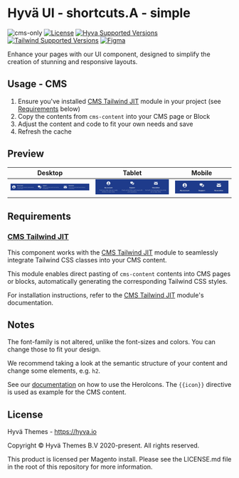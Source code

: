 # Hyvä UI - shortcuts.A - simple

![cms-only]
[![License]](../../../LICENSE.md)
[![Hyva Supported Versions]](https://docs.hyva.io/hyva-ui-library/getting-started.html)
[![Tailwind Supported Versions]](https://tailwindcss.com/)
[![Figma]](https://www.figma.com/@hyva)

Enhance your pages with our UI component, designed to simplify the creation of stunning and responsive layouts.

## Usage - CMS

1. Ensure you've installed [CMS Tailwind JIT] module in your project (see [Requirements](#requirements) below)
2. Copy the contents from `cms-content` into your CMS page or Block
3. Adjust the content and code to fit your own needs and save
4. Refresh the cache

## Preview

| Desktop      | Tablet       | Mobile       |
| ------------ | ------------ | ------------ |
| ![preview-1] | ![preview-2] | ![preview-3] |

[preview-1]: ./media/A-simple.jpg "Preview of Shortcuts"
[preview-2]: ./media/A-simple-tablet.jpg "Preview of Shortcuts"
[preview-3]: ./media/A-simple-mobile.jpg "Preview of Shortcuts"

## Requirements

### [CMS Tailwind JIT]

This component works with the [CMS Tailwind JIT] module to seamlessly integrate Tailwind CSS classes into your CMS content.

This module enables direct pasting of `cms-content` contents into CMS pages or blocks,
automatically generating the corresponding Tailwind CSS styles.

For installation instructions, refer to the [CMS Tailwind JIT] module's documentation.

## Notes

The font-family is not altered, unlike the font-sizes and colors. You can change those to fit your design.

We recommend taking a look at the semantic structure of your content and change some elements, e.g. `h2`.

See our [documentation](https://docs.hyva.io/hyva-themes/writing-code/working-with-view-models/svgicons.html#using-svg-icons-in-cms-content)
on how to use the HeroIcons. The `{{icon}}` directive is used as example for the CMS content.

## License

Hyvä Themes - https://hyva.io

Copyright © Hyvä Themes B.V 2020-present. All rights reserved.

This product is licensed per Magento install. Please see the LICENSE.md file in the root of this repository for more
information.

[cms-only]: https://img.shields.io/badge/cms_only-5ee8ca?style=for-the-badge
[License]: https://img.shields.io/badge/License-004d32?style=for-the-badge "Link to Hyvä License"
[Figma]: https://img.shields.io/badge/Figma-gray?style=for-the-badge&logo=Figma "Link to Figma"
[CMS Tailwind JIT]: https://docs.hyva.io/hyva-themes/cms/using-tailwind-classes-in-cms-content.html

[Hyva Supported Versions]: https://img.shields.io/badge/Hyv%C3%A4-1.2,_1.3-0A23B9?style=for-the-badge&labelColor=0A144B "Hyvä Supported Versions"
[Tailwind Supported Versions]: https://img.shields.io/badge/Tailwind-3-06B6D4?style=for-the-badge&logo=TailwindCSS "Tailwind Supported Versions"
